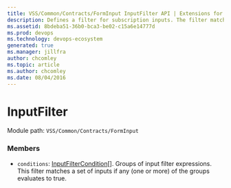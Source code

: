 ```yaml
---
title: VSS/Common/Contracts/FormInput InputFilter API | Extensions for Azure DevOps Services
description: Defines a filter for subscription inputs. The filter matches a set of inputs if any (one or more) of the groups evaluates to true.
ms.assetid: 8bdeba51-36b0-bca3-be02-c15a6e14777d
ms.prod: devops
ms.technology: devops-ecosystem
generated: true
ms.manager: jillfra
author: chcomley
ms.topic: article
ms.author: chcomley
ms.date: 08/04/2016
---
```


# InputFilter

Module path: `VSS/Common/Contracts/FormInput`


### Members

* `conditions`: [InputFilterCondition](../../../../VSS/Common/Contracts/FormInput/InputFilterCondition.md)[]. Groups of input filter expressions. This filter matches a set of inputs if any (one or more) of the groups evaluates to true.

